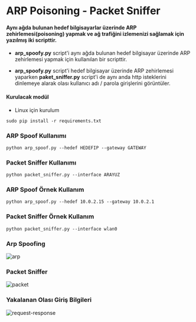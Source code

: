 # ARP Poisoning - Packet Sniffer

#### Aynı ağda bulunan hedef bilgisayarlar üzerinde ARP zehirlemesi(poisoning) yapmak ve ağ trafiğini izlemenizi sağlamak için yazılmış iki scripttir.



* **arp_spoofy.py** script'i aynı ağda bulunan hedef bilgisayar üzerinde ARP zehirlemesi yapmak için kullanılan bir scripttir.

* **arp_spoofy.py** script'i hedef bilgisayar üzerinde ARP zehirlemesi yaparken **paket_sniffer.py** script'i de aynı anda http isteklerini dinlemeye alarak olası kullanıcı adı / parola girişlerini görüntüler.


#### Kurulacak modül

* Linux için kurulum
```
sudo pip install -r requirements.txt
```


### ARP Spoof Kullanımı

```
python arp_spoof.py --hedef HEDEFIP --gateway GATEWAY
```

### Packet Sniffer Kullanımı
```
python packet_sniffer.py --interface ARAYUZ
```


### ARP Spoof Örnek Kullanım
```
python arp_spoof.py --hedef 10.0.2.15 --gateway 10.0.2.1
```

### Packet Sniffer Örnek Kullanım
```
python packet_sniffer.py --interface wlan0
```


### Arp Spoofing
![arp](https://user-images.githubusercontent.com/25087769/58845258-29b3d580-8683-11e9-8fd4-437720c2c57a.PNG)


### Packet Sniffer
![packet](https://user-images.githubusercontent.com/25087769/58845259-29b3d580-8683-11e9-9ae5-2b7d84e0c27a.PNG)



### Yakalanan Olası Giriş Bilgileri 
![request-response](https://user-images.githubusercontent.com/25087769/58845260-29b3d580-8683-11e9-9332-040b1e79ae94.PNG)


